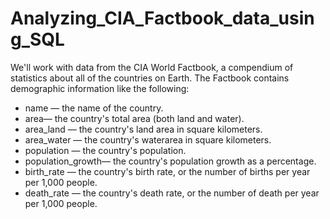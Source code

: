 # Analyzing_CIA_Factbook_data_using_SQL

We'll work with data from the CIA World Factbook, a compendium of statistics about all of the countries on Earth. The Factbook contains demographic information like the following:

- name — the name of the country.
- area— the country's total area (both land and water).
- area_land — the country's land area in square kilometers.
- area_water — the country's waterarea in square kilometers.
- population — the country's population.
- population_growth— the country's population growth as a percentage.
- birth_rate — the country's birth rate, or the number of births per year per 1,000 people.
- death_rate — the country's death rate, or the number of death per year per 1,000 people.
